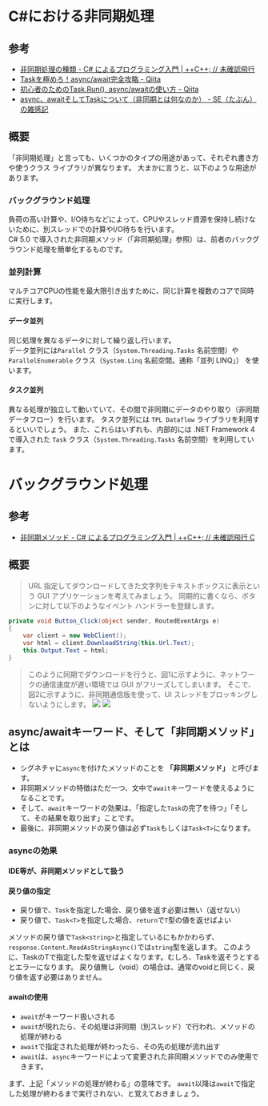 # C#における非同期処理
## 参考
- [非同期処理の種類 - C# によるプログラミング入門 | ++C++; // 未確認飛行](https://ufcpp.net/study/csharp/AsyncVariation.html)  
- [Taskを極めろ！async/await完全攻略 - Qiita](https://qiita.com/acple@github/items/8f63aacb13de9954c5da)  
- [初心者のためのTask.Run(), async/awaitの使い方 - Qiita](https://qiita.com/Alupaca1363Inew/items/0126270bca99883605de)  
- [async、awaitそしてTaskについて（非同期とは何なのか） - SE（たぶん）の雑感記](https://hiroronn.hatenablog.jp/entry/20171005/1507207811)
  
## 概要
「非同期処理」と言っても、いくつかのタイプの用途があって、それぞれ書き方や使うクラス ライブラリが異なります。 大まかに言うと、以下のような用途があります。

###  バックグラウンド処理
負荷の高い計算や、I/O待ちなどによって、CPUやスレッド資源を保持し続けないために、別スレッドでの計算やI/O待ちを行います。  
C# 5.0 で導入された非同期メソッド（「非同期処理」参照）は、前者のバックグラウンド処理を簡単化するものです。

### 並列計算
マルチコアCPUの性能を最大限引き出すために、同じ計算を複数のコアで同時に実行します。
#### データ並列
同じ処理を異なるデータに対して繰り返し行います。  
データ並列には`Parallel` クラス（`System.Threading.Tasks` 名前空間）や `ParallelEnumerable` クラス（`System.Linq` 名前空間。通称「並列 LINQ」） を使います。

#### タスク並列
異なる処理が独立して動いていて、その間で非同期にデータのやり取り（非同期データフロー）を行います。
タスク並列には `TPL Dataflow` ライブラリを利用するといいでしょう。 また、これらはいずれも、内部的には .NET Framework 4 で導入された `Task` クラス（`System.Threading.Tasks` 名前空間）を利用しています。

# バックグラウンド処理
## 参考
- [非同期メソッド - C# によるプログラミング入門 | ++C++; // 未確認飛行 C](https://ufcpp.net/study/csharp/sp5_async.html)

## 概要
>URL 指定してダウンロードしてきた文字列をテキストボックスに表示という GUI アプリケーションを考えてみましょう。 同期的に書くなら、ボタンに対して以下のようなイベント ハンドラーを登録します。
``` cs
private void Button_Click(object sender, RoutedEventArgs e)
{
    var client = new WebClient();
    var html = client.DownloadString(this.Url.Text);
    this.Output.Text = html;
}
```
>このように同期でダウンロードを行うと、図1に示すように、ネットワークの通信速度が遅い環境では GUI がフリーズしてしまいます。 そこで、図2に示すように、非同期通信版を使って、UI スレッドをブロッキングしないようにします。
![](https://ufcpp.net/media/ufcpp2000/csharp/fig/eventblocking.png)
![](https://ufcpp.net/media/ufcpp2000/csharp/fig/eventasync.png)


## async/awaitキーワード、そして「非同期メソッド」とは
- シグネチャに`async`を付けたメソッドのことを **「非同期メソッド」** と呼びます。  
- 非同期メソッドの特徴はただ一つ、文中で`await`キーワードを使えるようになることです。
- そして、`await`キーワードの効果は、「指定した`Task`の完了を待つ」「そして、その結果を取り出す」ことです。
- 最後に、非同期メソッドの戻り値は必ず`Task`もしくは`Task<T>`になります。

### asyncの効果
#### IDE等が、非同期メソッドとして扱う
#### 戻り値の指定
- 戻り値で、`Task`を指定した場合、戻り値を返す必要は無い（返せない）  
- 戻り値で、`Task<T>`を指定した場合、`return`で`T`型の値を返せばよい  

メソッドの戻り値で`Task<string>`と指定しているにもかかわらず、`response.Content.ReadAsStringAsync()`では`string`型を返します。
このように、Task<T>のTで指定した型を返せばよくなります。むしろ、Taskを返そうとするとエラーになります。
戻り値無し（void）の場合は、通常のvoidと同じく、戻り値を返す必要はありません。

#### awaitの使用
- `await`がキーワード扱いされる
- `await`が現れたら、その処理は非同期（別スレッド）で行われ、メソッドの処理が終わる
- `await`で指定された処理が終わったら、その先の処理が流れ出す
- `await`は、`async`キーワードによって変更された非同期メソッドでのみ使用できます。


まず、上記「メソッドの処理が終わる」の意味です。
`await`以降は`await`で指定した処理が終わるまで実行されない、と覚えておきましょう。
